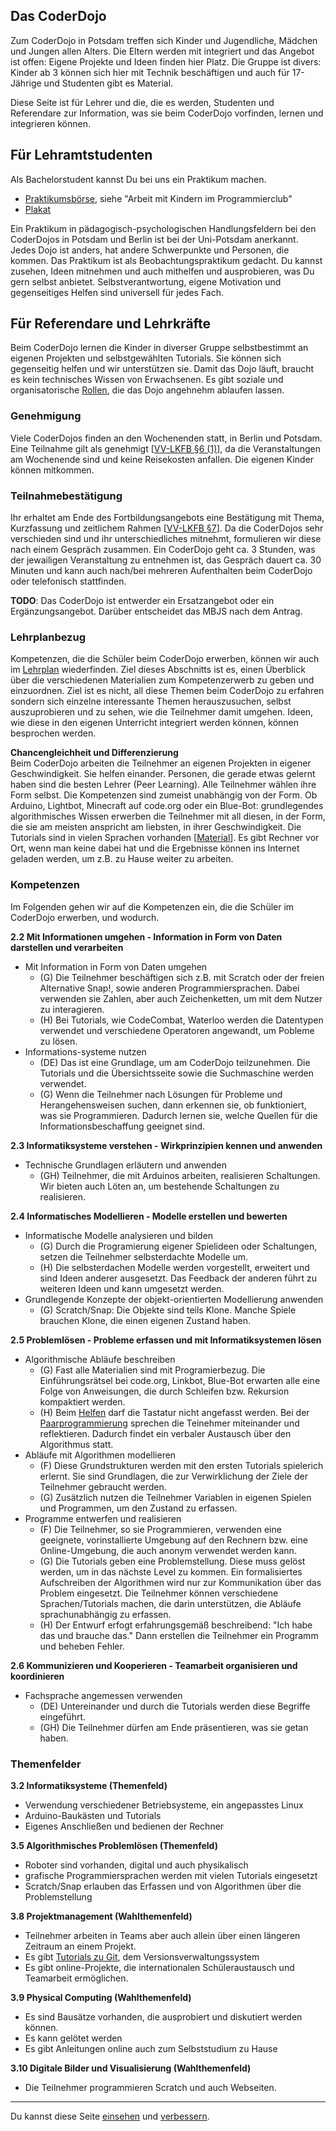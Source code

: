 
## Das CoderDojo

Zum CoderDojo in Potsdam treffen sich Kinder und Jugendliche, Mädchen und Jungen allen Alters.
Die Eltern werden mit integriert und das Angebot ist offen: Eigene Projekte und Ideen finden hier Platz.
Die Gruppe ist divers: Kinder ab 3 können sich hier mit Technik beschäftigen und auch für 17-Jährige und Studenten gibt es Material.

Diese Seite ist für Lehrer und die, die es werden, Studenten und Referendare zur Information, was sie beim 
CoderDojo vorfinden, lernen und integrieren können.

## Für Lehramtstudenten

Als Bachelorstudent kannst Du bei uns ein Praktikum machen.
- [Praktikumsbörse][börse], siehe "Arbeit mit Kindern im Programmierclub"
- [Plakat][praktikum]

Ein Praktikum in pädagogisch-psychologischen Handlungsfeldern bei den CoderDojos in Potsdam und Berlin ist bei der Uni-Potsdam anerkannt.
Jedes Dojo ist anders, hat andere Schwerpunkte und Personen, die kommen.
Das Praktikum ist als Beobachtungspraktikum gedacht.
Du kannst zusehen, Ideen mitnehmen und auch mithelfen und ausprobieren, was Du gern selbst anbietet.
Selbstverantwortung, eigene Motivation und gegenseitiges Helfen sind universell für jedes Fach.

## Für Referendare und Lehrkräfte

Beim CoderDojo lernen die Kinder in diverser Gruppe selbstbestimmt an eigenen Projekten und selbstgewählten Tutorials.
Sie können sich gegenseitig helfen und wir unterstützen sie.
Damit das Dojo läuft, braucht es kein technisches Wissen von Erwachsenen.
Es gibt soziale und organisatorische [Rollen][rollen], die das Dojo angehnehm ablaufen lassen.

### Genehmigung

Viele CoderDojos finden an den Wochenenden statt, in Berlin und Potsdam.
Eine Teilnahme gilt als genehmigt [[VV-LKFB §6 (1)][vvlkfb-6]],
da die Veranstaltungen am Wochenende sind und keine Reisekosten anfallen.
Die eigenen Kinder können mitkommen.

### Teilnahmebestätigung

Ihr erhaltet am Ende des Fortbildungsangebots eine Bestätigung mit Thema, Kurzfassung und zeitlichem Rahmen [[VV-LKFB §7][vvlkfb-7]].
Da die CoderDojos sehr verschieden sind und ihr unterschiedliches mitnehmt, formulieren wir diese nach einem Gespräch zusammen.
Ein CoderDojo geht ca. 3 Stunden, was der jewailigen Veranstaltung zu entnehmen ist, das Gespräch dauert ca. 30 Minuten und kann auch nach/bei mehreren Aufenthalten beim CoderDojo oder telefonisch stattfinden.

**TODO**: Das CoderDojo ist entwerder ein Ersatzangebot oder ein Ergänzungsangebot.
Darüber entscheidet das MBJS nach dem Antrag.

### Lehrplanbezug

Kompetenzen, die die Schüler beim CoderDojo erwerben, können wir auch im [Lehrplan][lehrplan] wiederfinden.
Ziel dieses Abschnitts ist es, einen Überblick über die verschiedenen Materialien zum 
Kompetenzerwerb zu geben und einzuordnen.
Ziel ist es nicht, all diese Themen beim CoderDojo zu erfahren sondern sich einzelne interessante Themen herauszusuchen, selbst auszuprobieren und zu sehen, wie die Teilnehmer damit umgehen.
Ideen, wie diese in den eigenen Unterricht integriert werden können, können besprochen werden.

**Chancengleichheit und Differenzierung**  
Beim CoderDojo arbeiten die Teilnehmer an eigenen Projekten in eigener Geschwindigkeit.
Sie helfen einander. Personen, die gerade etwas gelernt haben sind die besten Lehrer (Peer Learning).
Alle Teilnehmer wählen ihre Form selbst.
Die Kompetenzen sind zumeist unabhängig von der Form.
Ob Arduino, Lightbot, Minecraft auf code.org oder ein Blue-Bot:
grundlegendes algorithmisches Wissen erwerben die Teilnehmer mit all diesen, in der Form, die sie am meisten anspricht am liebsten, in ihrer Geschwindigkeit.
Die Tutorials sind in vielen Sprachen vorhanden [[Material][material]].
Es gibt Rechner vor Ort, wenn man keine dabei hat und die Ergebnisse können ins Internet geladen werden, um z.B. zu Hause weiter zu arbeiten.

### Kompetenzen

Im Folgenden gehen wir auf die Kompetenzen ein, die die Schüler im CoderDojo erwerben, und wodurch.

**2.2 Mit Informationen umgehen - Information in Form von Daten darstellen und verarbeiten**  
- Mit Information in Form von Daten umgehen  
  - (G) Die Teilnehmer beschäftigen sich z.B. mit Scratch oder der freien Alternative Snap!, sowie anderen Programmiersprachen.
    Dabei verwenden sie Zahlen, aber auch Zeichenketten, um mit dem Nutzer zu interagieren.
  - (H) Bei Tutorials, wie CodeCombat, Waterloo werden die Datentypen verwendet und verschiedene Operatoren angewandt, um Pobleme zu lösen.
- Informations-systeme nutzen
  - (DE) Das ist eine Grundlage, um am CoderDojo teilzunehmen. Die Tutorials und die Übersichtsseite sowie die Suchmaschine werden verwendet.
  - (G) Wenn die Teilnehmer nach Lösungen für Probleme und Herangehensweisen suchen, dann erkennen sie, ob funktioniert, was sie Programmieren.
    Dadurch lernen sie, welche Quellen für die Informationsbeschaffung geeignet sind.

**2.3 Informatiksysteme verstehen - Wirkprinzipien kennen und anwenden**  
- Technische Grundlagen erläutern und anwenden
  - (GH) Teilnehmer, die mit Arduinos arbeiten, realisieren Schaltungen. Wir bieten auch Löten an, um bestehende Schaltungen zu realisieren.

**2.4 Informatisches Modellieren - Modelle erstellen und bewerten**  
- Informatische Modelle analysieren und bilden 
  - (G) Durch die Programierung eigener Spielideen oder Schaltungen, setzen die Teilnehmer selbsterdachte Modelle um.
  - (H) Die selbsterdachen Modelle werden vorgestellt, erweitert und sind Ideen anderer ausgesetzt.
        Das Feedback der anderen führt zu weiteren Ideen und kann umgesetzt werden.
- Grundlegende Konzepte der objekt-orientierten Modellierung anwenden 
  - (G) Scratch/Snap: Die Objekte sind teils Klone.
    Manche Spiele brauchen Klone, die einen eigenen Zustand haben.

**2.5 Problemlösen - Probleme erfassen und mit Informatiksystemen lösen**  
- Algorithmische Abläufe beschreiben
  - (G) Fast alle Materialien sind mit Programierbezug.
    Die Einführungsrätsel bei code.org, Linkbot, Blue-Bot erwarten alle eine Folge von Anweisungen, 
    die durch Schleifen bzw. Rekursion kompaktiert werden.
  - (H) Beim [Helfen][guide] darf die Tastatur nicht angefasst werden.
    Bei der [Paarprogrammierung][pair-programming] sprechen die Teinehmer miteinander und reflektieren.
    Dadurch findet ein verbaler Austausch über den Algorithmus statt.
- Abläufe mit Algorithmen modellieren 
  - (F) Diese Grundstrukturen werden mit den ersten Tutorials spielerich erlernt. 
    Sie sind Grundlagen, die zur Verwirklichung der Ziele der Teilnehmer gebraucht werden.
  - (G) Zusätzlich nutzen die Teilnehmer Variablen in eigenen Spielen und Programmen, um den
    Zustand zu erfassen.
- Programme entwerfen und realisieren 
  - (F) Die Teilnehmer, so sie Programmieren, verwenden eine geeignete, vorinstallierte Umgebung auf den Rechnern bzw.
    eine Online-Umgebung, die auch anonym verwendet werden kann.
  - (G) Die Tutorials geben eine Problemstellung.
    Diese muss gelöst werden, um in das nächste Level zu kommen.
    Ein formalisiertes Aufschreiben der Algorithmen wird nur zur Kommunikation über das Problem eingesetzt.
    Die Teilnehmer können verschiedene Sprachen/Tutorials machen, die darin unterstützen,
    die Abläufe sprachunabhängig zu erfassen.
  - (H) Der Entwurf erfogt erfahrungsgemäß beschreibend: "Ich habe das und brauche das."
    Dann erstellen die Teilnehmer ein Programm und beheben Fehler.

**2.6 Kommunizieren und Kooperieren - Teamarbeit organisieren und koordinieren**  
- Fachsprache angemessen verwenden
  - (DE) Untereinander und durch die Tutorials werden diese Begriffe eingeführt.
  - (GH) Die Teilnehmer dürfen am Ende präsentieren, was sie getan haben.

### Themenfelder

**3.2 Informatiksysteme (Themenfeld)**  
- Verwendung verschiedener Betriebsysteme, ein angepasstes Linux
- Arduino-Baukästen und Tutorials
- Eigenes Anschließen und bedienen der Rechner

**3.5 Algorithmisches Problemlösen (Themenfeld)**  
- Roboter sind vorhanden, digital und auch physikalisch
- grafische Programmiersprachen werden mit vielen Tutorials eingesetzt
- Scratch/Snap erlauben das Erfassen und von Algorithmen über die Problemstellung

**3.8 Projektmanagement (Wahlthemenfeld)**  
- Teilnehmer arbeiten in Teams aber auch allein über einen längeren Zeitraum an einem Projekt.
- Es gibt [Tutorials zu Git][material], dem Versionsverwaltungssystem
- Es gibt online-Projekte, die internationalen Schüleraustausch und Teamarbeit ermöglichen.

**3.9 Physical Computing (Wahlthemenfeld)**  
- Es sind Bausätze vorhanden, die ausprobiert und diskutiert werden können.
- Es kann gelötet werden
- Es gibt Anleitungen online auch zum Selbststudium zu Hause

**3.10 Digitale Bilder und Visualisierung (Wahlthemenfeld)**  
- Die Teilnehmer programmieren Scratch und auch Webseiten.

---

Du kannst diese Seite [einsehen][source] und [verbessern][edit].

[source]: https://github.com/CoderDojoPotsdam/lehre/blob/master/README.md
[edit]: https://github.com/CoderDojoPotsdam/lehre/edit/master/README.md
[praktikum]: http://www.uni-potsdam.de/fileadmin01/projects/zelb/Dokumente/Bachelor/B%C3%B6rse/Programmieren.pdf
[börse]: http://www.uni-potsdam.de/zelb/studium/praktika/praktikumsbuero-bachelor/praktikumsboerse.html
[vvlkfb-6]: http://bravors.brandenburg.de/verwaltungsvorschriften/vvlkfb#6
[vvlkfb-7]: http://bravors.brandenburg.de/verwaltungsvorschriften/vvlkfb#7
[rollen]: https://github.com/CoderDojoPotsdam/organize/blob/master/Rollen-beim-Dojo.md#readme
[lehrplan]: http://bildungsserver.berlin-brandenburg.de/fileadmin/bbb/unterricht/rahmenlehrplaene/Rahmenlehrplanprojekt/amtliche_Fassung/Teil_C_Informatik_2015_11_10_WEB.pdf
[material]: http://material.quelltext.eu/
[guide]: http://opentechschool.github.io/slides/presentations/coaching/de.html
[pair-programming]: https://www.youtube.com/watch?v=vgkahOzFH2Q

